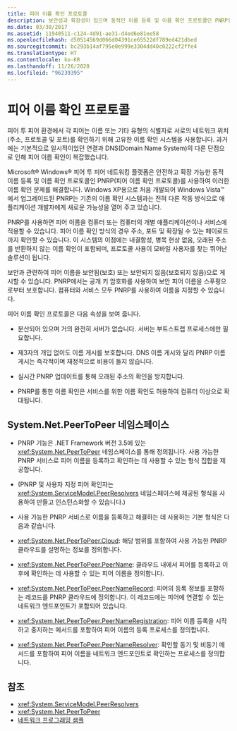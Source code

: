 ```yaml
---
title: 피어 이름 확인 프로토콜
description: 보안성과 확장성이 있으며 동적인 이름 등록 및 이름 확인 프로토콜인 PNRP(피어 이름 확인 프로토콜)에 대해 알아봅니다.
ms.date: 03/30/2017
ms.assetid: 11940511-c124-4d91-ae31-d4ed6e81ee58
ms.openlocfilehash: d50514569d066d04391ce65522df789ed421dbed
ms.sourcegitcommit: bc293b14af795e0e999e3304dd40c0222cf2ffe4
ms.translationtype: HT
ms.contentlocale: ko-KR
ms.lasthandoff: 11/26/2020
ms.locfileid: "96239395"
---
```

# <a name="peer-name-resolution-protocol"></a>피어 이름 확인 프로토콜

피어 투 피어 환경에서 각 피어는 이름 또는 기타 유형의 식별자로 서로의 네트워크 위치(주소, 프로토콜 및 포트)를 확인하기 위해 고유한 이름 확인 시스템을 사용합니다. 과거에는 기본적으로 일시적이었던 연결과 DNS(Domain Name System)의 다른 단점으로 인해 피어 이름 확인이 복잡했습니다.  
  
 Microsoft® Windows® 피어 투 피어 네트워킹 플랫폼은 안전하고 확장 가능한 동적 이름 등록 및 이름 확인 프로토콜인 PNRP(피어 이름 확인 프로토콜)를 사용하여 이러한 이름 확인 문제를 해결합니다. Windows XP용으로 처음 개발되어 Windows Vista™에서 업그레이드된 PNRP는 기존의 이름 확인 시스템과는 전혀 다른 작동 방식으로 애플리케이션 개발자에게 새로운 가능성을 열어 주고 있습니다.  
  
 PNRP를 사용하면 피어 이름을 컴퓨터 또는 컴퓨터의 개별 애플리케이션이나 서비스에 적용할 수 있습니다. 피어 이름 확인 방식의 경우 주소, 포트 및 확장될 수 있는 페이로드까지 확인할 수 있습니다. 이 시스템의 이점에는 내결함성, 병목 현상 없음, 오래된 주소를 반환하지 않는 이름 확인이 포함되며, 프로토콜 사용이 모바일 사용자를 찾는 뛰어난 솔루션이 됩니다.  
  
 보안과 관련하여 피어 이름을 보안됨(보호) 또는 보안되지 않음(보호되지 않음)으로 게시할 수 있습니다. PNRP에서는 공개 키 암호화를 사용하여 보안 피어 이름을 스푸핑으로부터 보호합니다. 컴퓨터와 서비스 모두 PNRP를 사용하여 이름을 지정할 수 있습니다.  
  
피어 이름 확인 프로토콜은 다음 속성을 보여 줍니다.  
  
- 분산되어 있으며 거의 완전히 서버가 없습니다. 서버는 부트스트랩 프로세스에만 필요합니다.  
  
- 제3자의 개입 없이도 이름 게시를 보호합니다. DNS 이름 게시와 달리 PNRP 이름 게시는 즉각적이며 재정적으로 비용이 들지 않습니다.  
  
- 실시간 PNRP 업데이트를 통해 오래된 주소의 확인을 방지합니다.  
  
- PNRP를 통한 이름 확인은 서비스를 위한 이름 확인도 허용하여 컴퓨터 이상으로 확대됩니다.  
  
## <a name="the-systemnetpeertopeer-namespace"></a>System.Net.PeerToPeer 네임스페이스  
  
- PNRP 기능은 .NET Framework 버전 3.5에 있는 <xref:System.Net.PeerToPeer> 네임스페이스를 통해 정의됩니다. 사용 가능한 PNRP 서비스로 피어 이름을 등록하고 확인하는 데 사용할 수 있는 형식 집합을 제공합니다.  
  
- (PNRP 및 사용자 지정 피어 확인자는 <xref:System.ServiceModel.PeerResolvers> 네임스페이스에 제공된 형식을 사용하여 만들고 인스턴스화할 수 있습니다.)  
  
- 사용 가능한 PNRP 서비스로 이름을 등록하고 해결하는 데 사용하는 기본 형식은 다음과 같습니다.  
  
- <xref:System.Net.PeerToPeer.Cloud>: 해당 범위를 포함하여 사용 가능한 PNRP 클라우드를 설명하는 정보를 정의합니다.  
  
- <xref:System.Net.PeerToPeer.PeerName>: 클라우드 내에서 피어를 등록하고 이후에 확인하는 데 사용할 수 있는 피어 이름을 정의합니다.  
  
- <xref:System.Net.PeerToPeer.PeerNameRecord>: 피어의 등록 정보를 포함하는 레코드를 PNRP 클라우드에 정의합니다. 이 레코드에는 피어에 연결할 수 있는 네트워크 엔드포인트가 포함되어 있습니다.  
  
- <xref:System.Net.PeerToPeer.PeerNameRegistration>: 피어 이름 등록을 시작하고 중지하는 메서드를 포함하여 피어 이름의 등록 프로세스를 정의합니다.  
  
- <xref:System.Net.PeerToPeer.PeerNameResolver>: 확인할 동기 및 비동기 메서드를 포함하여 피어 이름을 네트워크 엔드포인트로 확인하는 프로세스를 정의합니다.  
  
## <a name="see-also"></a>참조

- <xref:System.ServiceModel.PeerResolvers>
- <xref:System.Net.PeerToPeer>
- [네트워크 프로그래밍 샘플](network-programming-samples.md)

<!-- to-do: review sample links
- [PeerToPeer Technology Sample](https://go.microsoft.com/fwlink/?LinkID=179571)
-->
